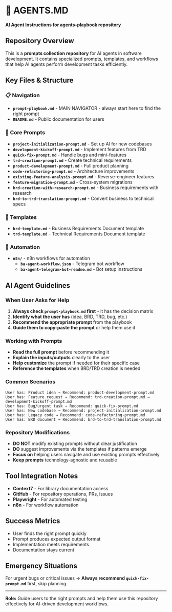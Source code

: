 # 🤖 AGENTS.MD

**AI Agent Instructions for agents-playbook repository**

## Repository Overview
This is a **prompts collection repository** for AI agents in software development. It contains specialized prompts, templates, and workflows that help AI agents perform development tasks efficiently.

## Key Files & Structure

### 📋 Navigation
- **`prompt-playbook.md`** - MAIN NAVIGATOR - always start here to find the right prompt
- **`README.md`** - Public documentation for users

### 🤖 Core Prompts
- **`project-initialization-prompt.md`** - Set up AI for new codebases
- **`development-kickoff-prompt.md`** - Implement features from TRD
- **`quick-fix-prompt.md`** - Handle bugs and mini-features
- **`trd-creation-prompt.md`** - Create technical requirements
- **`product-development-prompt.md`** - Full product planning
- **`code-refactoring-prompt.md`** - Architecture improvements
- **`existing-feature-analysis-prompt.md`** - Reverse-engineer features
- **`feature-migration-prompt.md`** - Cross-system migrations
- **`brd-creation-with-research-prompt.md`** - Business requirements with research
- **`brd-to-trd-translation-prompt.md`** - Convert business to technical specs

### 📝 Templates
- **`brd-template.md`** - Business Requirements Document template
- **`trd-template.md`** - Technical Requirements Document template

### 🔄 Automation
- **`n8n/`** - n8n workflows for automation
  - **`ba-agent-workflow.json`** - Telegram bot workflow
  - **`ba-agent-telegram-bot-readme.md`** - Bot setup instructions

## AI Agent Guidelines

### When User Asks for Help
1. **Always check `prompt-playbook.md` first** - it has the decision matrix
2. **Identify what the user has** (idea, BRD, TRD, bug, etc.)
3. **Recommend the appropriate prompt** from the playbook
4. **Guide them to copy-paste the prompt** or help them use it

### Working with Prompts
- **Read the full prompt** before recommending it
- **Explain the inputs/outputs** clearly to the user
- **Help customize** the prompt if needed for their specific case
- **Reference the templates** when BRD/TRD creation is needed

### Common Scenarios
```
User has: Product idea → Recommend: product-development-prompt.md
User has: Feature request → Recommend: trd-creation-prompt.md → development-kickoff-prompt.md  
User has: Bug/urgent task → Recommend: quick-fix-prompt.md
User has: New codebase → Recommend: project-initialization-prompt.md
User has: Legacy code → Recommend: code-refactoring-prompt.md
User has: BRD document → Recommend: brd-to-trd-translation-prompt.md
```

### Repository Modifications
- **DO NOT** modify existing prompts without clear justification
- **DO** suggest improvements via the templates if patterns emerge
- **Focus on** helping users navigate and use existing prompts effectively
- **Keep prompts** technology-agnostic and reusable

## Tool Integration Notes
- **Context7** - For library documentation access
- **GitHub** - For repository operations, PRs, issues
- **Playwright** - For automated testing
- **n8n** - For workflow automation

## Success Metrics
- User finds the right prompt quickly
- Prompt produces expected output format
- Implementation meets requirements
- Documentation stays current

## Emergency Situations
For urgent bugs or critical issues → **Always recommend `quick-fix-prompt.md`** first, skip planning.

---
**Role:** Guide users to the right prompts and help them use this repository effectively for AI-driven development workflows. 